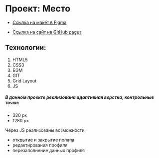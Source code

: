 # Проект: Место

* [Ссылка на макет в Figma](https://www.figma.com/file/2cn9N9jSkmxD84oJik7xL7/JavaScript.-Sprint-4?node-id=0%3A1)

* [Ссылка на сайт на GitHub pages](https://y-kate.github.io/mesto/)

## Технологии:
1. HTML5
2. CSS3
3. БЭМ
4. GIT
5. Grid Layout
6. JS

#####  В данном проекте реализована адаптивная верстка, контрольные точки:
- 320 px
- 1280 px

Через JS реализованы возможности
- открытие и закрытие попапа
- редактирования профиля
- перезаполнение данных профиля
